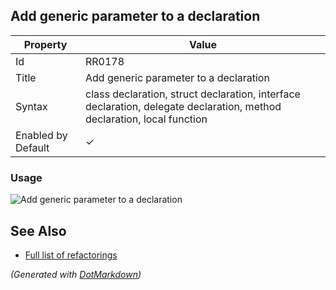 ## Add generic parameter to a declaration

| Property           | Value                                                                                                                  |
| ------------------ | ---------------------------------------------------------------------------------------------------------------------- |
| Id                 | RR0178                                                                                                                 |
| Title              | Add generic parameter to a declaration                                                                                 |
| Syntax             | class declaration, struct declaration, interface declaration, delegate declaration, method declaration, local function |
| Enabled by Default | &#x2713;                                                                                                               |

### Usage

![Add generic parameter to a declaration](../../images/refactorings/AddGenericParameterToDeclaration.png)

## See Also

* [Full list of refactorings](Refactorings.md)


*\(Generated with [DotMarkdown](http://github.com/JosefPihrt/DotMarkdown)\)*
